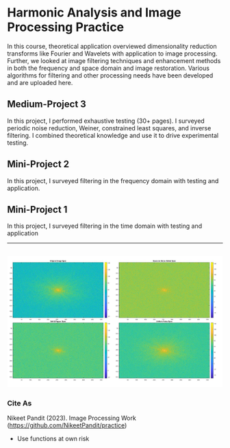 # Harmonic Analysis and Image Processing Practice 

In this course, theoretical application overviewed dimensionality reduction transforms
like Fourier and Wavelets with application to image processing. Further, we looked at image filtering
techniques and enhancement methods in both the frequency and space domain and image restoration. 
Various algorithms for filtering and other processing needs have been developed and are uploaded here. 

## Medium-Project 3 

In this project, I performed exhaustive testing (30+ pages). I surveyed periodic noise 
reduction, Weiner, constrained least squares, and inverse filtering. I combined theoretical knowledge
and use it to drive experimental testing. 

## Mini-Project 2
In this project, I surveyed filtering in the frequency domain with testing and application. 

## Mini-Project 1
In this project, I surveyed filtering in the time domain with testing and application

--------------------------------------------
![This is an image](https://github.com/NikeetPandit/practice/blob/main/Mini-Project%201/images/read_me_image.PNG)
--------------------------------------------

### Cite As
Nikeet Pandit (2023). Image Processing Work (https://github.com/NikeetPandit/practice)

* Use functions at own risk
